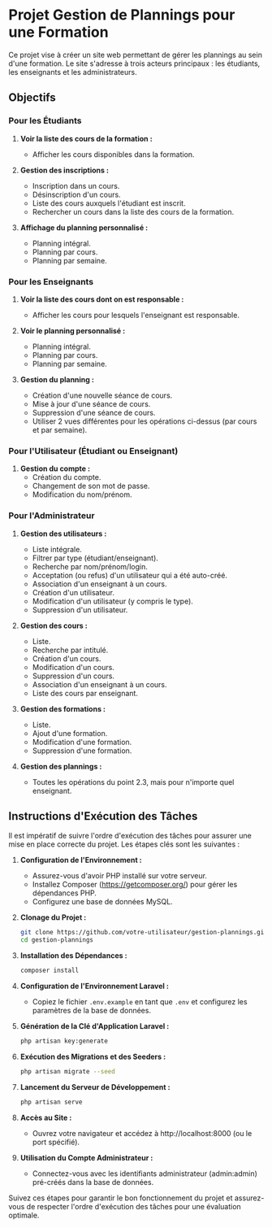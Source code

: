 # Projet Gestion de Plannings pour une Formation

Ce projet vise à créer un site web permettant de gérer les plannings au sein d'une formation. Le site s'adresse à trois acteurs principaux : les étudiants, les enseignants et les administrateurs.

## Objectifs

### Pour les Étudiants

1. **Voir la liste des cours de la formation :**
   - Afficher les cours disponibles dans la formation.

2. **Gestion des inscriptions :**
   - Inscription dans un cours.
   - Désinscription d'un cours.
   - Liste des cours auxquels l'étudiant est inscrit.
   - Rechercher un cours dans la liste des cours de la formation.

3. **Affichage du planning personnalisé :**
   - Planning intégral.
   - Planning par cours.
   - Planning par semaine.

### Pour les Enseignants

1. **Voir la liste des cours dont on est responsable :**
   - Afficher les cours pour lesquels l'enseignant est responsable.

2. **Voir le planning personnalisé :**
   - Planning intégral.
   - Planning par cours.
   - Planning par semaine.

3. **Gestion du planning :**
   - Création d'une nouvelle séance de cours.
   - Mise à jour d'une séance de cours.
   - Suppression d'une séance de cours.
   - Utiliser 2 vues différentes pour les opérations ci-dessus (par cours et par semaine).

### Pour l'Utilisateur (Étudiant ou Enseignant)

1. **Gestion du compte :**
   - Création du compte.
   - Changement de son mot de passe.
   - Modification du nom/prénom.

### Pour l'Administrateur

1. **Gestion des utilisateurs :**
   - Liste intégrale.
   - Filtrer par type (étudiant/enseignant).
   - Recherche par nom/prénom/login.
   - Acceptation (ou refus) d'un utilisateur qui a été auto-créé.
   - Association d'un enseignant à un cours.
   - Création d'un utilisateur.
   - Modification d'un utilisateur (y compris le type).
   - Suppression d'un utilisateur.

2. **Gestion des cours :**
   - Liste.
   - Recherche par intitulé.
   - Création d'un cours.
   - Modification d'un cours.
   - Suppression d'un cours.
   - Association d'un enseignant à un cours.
   - Liste des cours par enseignant.

3. **Gestion des formations :**
   - Liste.
   - Ajout d'une formation.
   - Modification d'une formation.
   - Suppression d'une formation.

4. **Gestion des plannings :**
   - Toutes les opérations du point 2.3, mais pour n'importe quel enseignant.

## Instructions d'Exécution des Tâches

Il est impératif de suivre l'ordre d'exécution des tâches pour assurer une mise en place correcte du projet. Les étapes clés sont les suivantes :

1. **Configuration de l'Environnement :**
   - Assurez-vous d'avoir PHP installé sur votre serveur.
   - Installez Composer (https://getcomposer.org/) pour gérer les dépendances PHP.
   - Configurez une base de données MySQL.

2. **Clonage du Projet :**
   ```bash
   git clone https://github.com/votre-utilisateur/gestion-plannings.git
   cd gestion-plannings
   ```

3. **Installation des Dépendances :**
   ```bash
   composer install
   ```

4. **Configuration de l'Environnement Laravel :**
   - Copiez le fichier `.env.example` en tant que `.env` et configurez les paramètres de la base de données.

5. **Génération de la Clé d'Application Laravel :**
   ```bash
   php artisan key:generate
   ```

6. **Exécution des Migrations et des Seeders :**
   ```bash
   php artisan migrate --seed
   ```

7. **Lancement du Serveur de Développement :**
   ```bash
   php artisan serve
   ```

8. **Accès au Site :**
   - Ouvrez votre navigateur et accédez à http://localhost:8000 (ou le port spécifié).

9. **Utilisation du Compte Administrateur :**
   - Connectez-vous avec les identifiants administrateur (admin:admin) pré-créés dans la base de données.

Suivez ces étapes pour garantir le bon fonctionnement du projet et assurez-vous de respecter l'ordre d'exécution des tâches pour une évaluation optimale.
